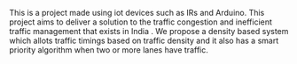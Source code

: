 This is a project made using iot devices such as IRs and Arduino. This project aims to deliver a solution to the traffic congestion and inefficient traffic management that exists in India .
We propose a density based system which allots traffic timings based on traffic density and it also has a smart priority algorithm when two or more lanes have traffic.


